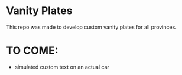 # Vanity Plates 

This repo was made to develop custom vanity plates for all provinces.

# TO COME:

- simulated custom text on an actual car